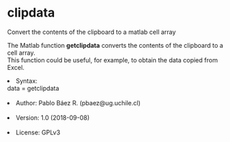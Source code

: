 # clipdata
Convert the contents of the clipboard to a matlab cell array

The Matlab function <b>getclipdata</b> converts the contents of the clipboard to a cell array.
<br>This function could be useful, for example, to obtain the data copied from Excel.

<li>Syntax:<br>
  data = getclipdata<br><br>
<li> Author: Pablo Báez R. (pbaez@ug.uchile.cl)<br><br>
<li> Version: 1.0 (2018-09-08)<br><br>
<li> License: GPLv3
